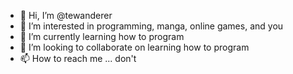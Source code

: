 - 👋 Hi, I’m @tewanderer
- 👀 I’m interested in programming, manga, online games, and you
- 🌱 I’m currently learning how to program
- 💞️ I’m looking to collaborate on learning how to program
- 📫 How to reach me ... don't

<!---
tewanderer/tewanderer is a ✨ special ✨ repository because its `README.md` (this file) appears on your GitHub profile.
You can click the Preview link to take a look at your changes.
--->

